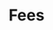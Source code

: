 ---
title: "Fees"
workflowContent: [
          {
            i: "0",
            image: "/image/school-schedules-fees.jpg",
            alternateText: "School Schedules Fees",
            heading: School Schedules Fees"
          },
          {
            i: "1",
            image: "/image/fees-reminder.jpg",
            alternateText: "Automated fees reminder sent to Parents",
            heading: "Automated fees reminder sent to Parents"
          },
          {
            i: "2",
            image: "/image/parents-pay-online.jpg",
            alternateText: "Parents pay from app or physically",
            heading: Parents pay from app or physically"
          },
          {
            i: "3",
            image: "/image/bank-building.jpg",
            alternateText: "Fees directly deposited in school’s bank account",
            heading: Fees directly deposited in school’s bank account"
          },
          {
            i: "end",
            image: "/image/printed-receipt.jpg",
            alternateText: "Parents get printed receipt or email",
            heading: "Parents get printed receipt or email"
          }
        ]
typeOfPage: "workflow"
series: "workflow"
weight:
draft: false
---